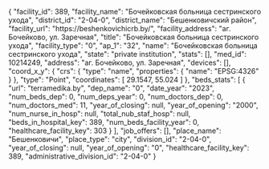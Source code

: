 {
    "facility_id": 389,
    "facility_name": "Бочейковская больница сестринского ухода",
    "district_id": "2-04-0",
    "district_name": "Бешенковичский район",
    "facility_url": "https:\/\/beshenkovichicrb.by\/",
    "facility_address": "аг. Бочейково, ул. Заречная",
    "title": "Бочейковская больница сестринского ухода",
    "facility_type": "0",
    "ap_1": "32",
    "name": "Бочейковская больница сестринского ухода",
    "state": "private institution",
    "stats": [],
    "med_id": 10214249,
    "address": "аг. Бочейково, ул. Заречная",
    "devices": [],
    "coord_x_y": {
        "crs": {
            "type": "name",
            "properties": {
                "name": "EPSG:4326"
            }
        },
        "type": "Point",
        "coordinates": [
            29.1547,
            55.024
        ]
    },
    "beds_stats": [
        {
            "url": "terramedika.by",
            "dep_name": "0",
            "date_year": "2023",
            "num_beds_dep": 0,
            "num_deps_year": 0,
            "num_doctors_dep": 0,
            "num_doctors_med": 11,
            "year_of_closing": null,
            "year_of_opening": "2000",
            "num_nurse_in_hosp": null,
            "total_nub_staf_hosp": null,
            "beds_in_hospital_key": 389,
            "num_beds_facility_year": 0,
            "healthcare_facility_key": 303
        }
    ],
    "job_offers": [],
    "place_name": "Бешенковичи",
    "place_type": "city",
    "division_id": "2-04-0",
    "year_of_closing": null,
    "year_of_opening": "0",
    "healthcare_facility_key": 389,
    "administrative_division_id": "2-04-0"
}